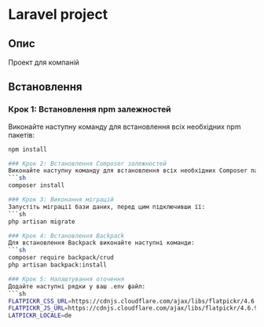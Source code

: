 # Laravel project

## Опис
Проект для компаній

## Встановлення

### Крок 1: Встановлення npm залежностей
Виконайте наступну команду для встановлення всіх необхідних npm пакетів:
```sh
npm install

### Крок 2: Встановлення Composer залежностей
Виконайте наступну команду для встановлення всіх необхідних Composer пакетів:
```sh
composer install

### Крок 3: Виконання міграцій
Запустіть міграції бази даних, перед цим підключивши її:
```sh
php artisan migrate

### Крок 4: Встановлення Backpack
Для встановлення Backpack виконайте наступні команди:
```sh
composer require backpack/crud
php artisan backpack:install

### Крок 5: Налаштування оточення
Додайте наступні рядки у ваш .env файл:
```sh
FLATPICKR_CSS_URL=https://cdnjs.cloudflare.com/ajax/libs/flatpickr/4.6.9/flatpickr.min.css
FLATPICKR_JS_URL=https://cdnjs.cloudflare.com/ajax/libs/flatpickr/4.6.9/flatpickr.min.js
LATPICKR_LOCALE=de

